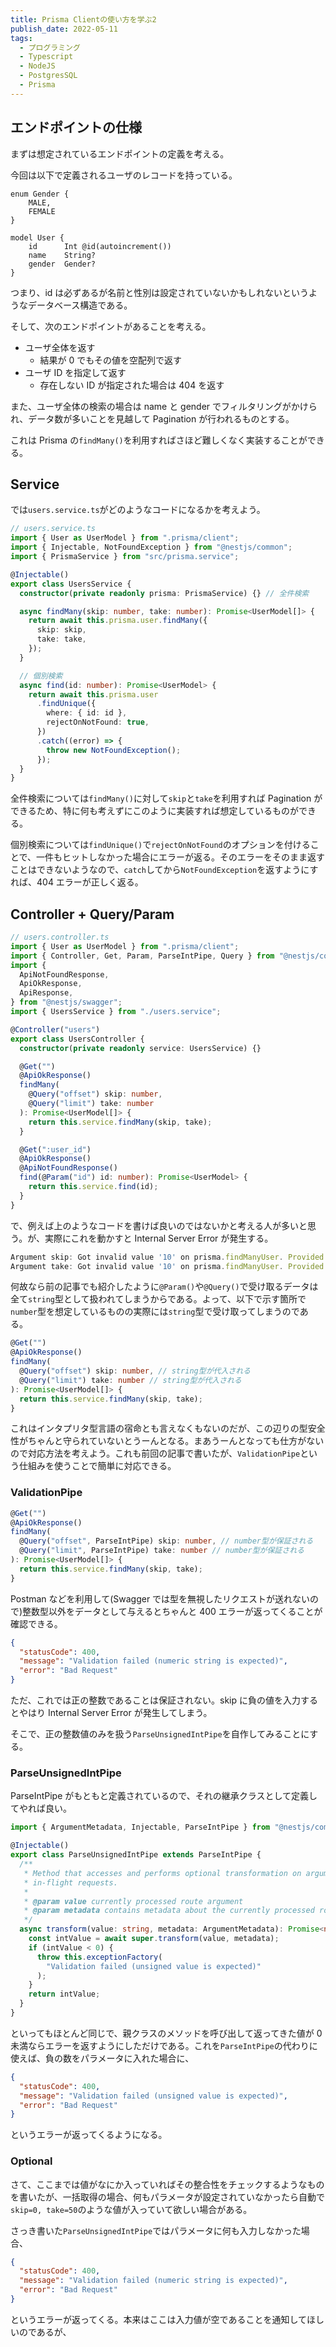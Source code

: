 ```yaml
---
title: Prisma Clientの使い方を学ぶ2
publish_date: 2022-05-11
tags:
  - プログラミング
  - Typescript
  - NodeJS
  - PostgresSQL
  - Prisma
---
```


## エンドポイントの仕様

まずは想定されているエンドポイントの定義を考える。

今回は以下で定義されるユーザのレコードを持っている。

```prisma
enum Gender {
    MALE,
    FEMALE
}

model User {
    id      Int @id(autoincrement())
    name    String?
    gender  Gender?
}
```

つまり、id は必ずあるが名前と性別は設定されていないかもしれないというようなデータベース構造である。

そして、次のエンドポイントがあることを考える。

- ユーザ全体を返す
  - 結果が 0 でもその値を空配列で返す
- ユーザ ID を指定して返す
  - 存在しない ID が指定された場合は 404 を返す

また、ユーザ全体の検索の場合は name と gender でフィルタリングがかけられ、データ数が多いことを見越して Pagination が行われるものとする。

これは Prisma の`findMany()`を利用すればさほど難しくなく実装することができる。

## Service

では`users.service.ts`がどのようなコードになるかを考えよう。

```ts
// users.service.ts
import { User as UserModel } from ".prisma/client";
import { Injectable, NotFoundException } from "@nestjs/common";
import { PrismaService } from "src/prisma.service";

@Injectable()
export class UsersService {
  constructor(private readonly prisma: PrismaService) {} // 全件検索

  async findMany(skip: number, take: number): Promise<UserModel[]> {
    return await this.prisma.user.findMany({
      skip: skip,
      take: take,
    });
  }

  // 個別検索
  async find(id: number): Promise<UserModel> {
    return await this.prisma.user
      .findUnique({
        where: { id: id },
        rejectOnNotFound: true,
      })
      .catch((error) => {
        throw new NotFoundException();
      });
  }
}
```

全件検索については`findMany()`に対して`skip`と`take`を利用すれば Pagination ができるため、特に何も考えずにこのように実装すれば想定しているものができる。

個別検索については`findUnique()`で`rejectOnNotFound`のオプションを付けることで、一件もヒットしなかった場合にエラーが返る。そのエラーをそのまま返すことはできないようなので、`catch`してから`NotFoundException`を返すようにすれば、404 エラーが正しく返る。

## Controller + Query/Param

```ts
// users.controller.ts
import { User as UserModel } from ".prisma/client";
import { Controller, Get, Param, ParseIntPipe, Query } from "@nestjs/common";
import {
  ApiNotFoundResponse,
  ApiOkResponse,
  ApiResponse,
} from "@nestjs/swagger";
import { UsersService } from "./users.service";

@Controller("users")
export class UsersController {
  constructor(private readonly service: UsersService) {}

  @Get("")
  @ApiOkResponse()
  findMany(
    @Query("offset") skip: number,
    @Query("limit") take: number
  ): Promise<UserModel[]> {
    return this.service.findMany(skip, take);
  }

  @Get(":user_id")
  @ApiOkResponse()
  @ApiNotFoundResponse()
  find(@Param("id") id: number): Promise<UserModel> {
    return this.service.find(id);
  }
}
```

で、例えば上のようなコードを書けば良いのではないかと考える人が多いと思う。が、実際にこれを動かすと Internal Server Error が発生する。

```ts
Argument skip: Got invalid value '10' on prisma.findManyUser. Provided String, expected Int.
Argument take: Got invalid value '10' on prisma.findManyUser. Provided String, expected Int.
```

何故なら前の記事でも紹介したように`@Param()`や`@Query()`で受け取るデータは全て`string`型として扱われてしまうからである。よって、以下で示す箇所で`number`型を想定しているものの実際には`string`型で受け取ってしまうのである。

```ts
@Get("")
@ApiOkResponse()
findMany(
  @Query("offset") skip: number, // string型が代入される
  @Query("limit") take: number // string型が代入される
): Promise<UserModel[]> {
  return this.service.findMany(skip, take);
}
```

これはインタプリタ型言語の宿命とも言えなくもないのだが、この辺りの型安全性がちゃんと守られていないとうーんとなる。まあうーんとなっても仕方がないので対応方法を考えよう。これも前回の記事で書いたが、`ValidationPipe`という仕組みを使うことで簡単に対応できる。

### ValidationPipe

```ts
@Get("")
@ApiOkResponse()
findMany(
  @Query("offset", ParseIntPipe) skip: number, // number型が保証される
  @Query("limit", ParseIntPipe) take: number // number型が保証される
): Promise<UserModel[]> {
  return this.service.findMany(skip, take);
}
```

Postman などを利用して(Swagger では型を無視したリクエストが送れないので)整数型以外をデータとして与えるとちゃんと 400 エラーが返ってくることが確認できる。

```json
{
  "statusCode": 400,
  "message": "Validation failed (numeric string is expected)",
  "error": "Bad Request"
}
```

ただ、これでは正の整数であることは保証されない。skip に負の値を入力するとやはり Internal Server Error が発生してしまう。

そこで、正の整数値のみを扱う`ParseUnsignedIntPipe`を自作してみることにする。

### ParseUnsignedIntPipe

ParseIntPipe がもともと定義されているので、それの継承クラスとして定義してやれば良い。

```ts
import { ArgumentMetadata, Injectable, ParseIntPipe } from "@nestjs/common";

@Injectable()
export class ParseUnsignedIntPipe extends ParseIntPipe {
  /**
   * Method that accesses and performs optional transformation on argument for
   * in-flight requests.
   *
   * @param value currently processed route argument
   * @param metadata contains metadata about the currently processed route argument
   */
  async transform(value: string, metadata: ArgumentMetadata): Promise<number> {
    const intValue = await super.transform(value, metadata);
    if (intValue < 0) {
      throw this.exceptionFactory(
        "Validation failed (unsigned value is expected)"
      );
    }
    return intValue;
  }
}
```

といってもほとんど同じで、親クラスのメソッドを呼び出して返ってきた値が 0 未満ならエラーを返すようにしただけである。これを`ParseIntPipe`の代わりに使えば、負の数をパラメータに入れた場合に、

```json
{
  "statusCode": 400,
  "message": "Validation failed (unsigned value is expected)",
  "error": "Bad Request"
}
```

というエラーが返ってくるようになる。

### Optional

さて、ここまでは値がなにか入っていればその整合性をチェックするようなものを書いたが、一括取得の場合、何もパラメータが設定されていなかったら自動で`skip=0, take=50`のような値が入っていて欲しい場合がある。

さっき書いた`ParseUnsignedIntPipe`ではパラメータに何も入力しなかった場合、

```json
{
  "statusCode": 400,
  "message": "Validation failed (numeric string is expected)",
  "error": "Bad Request"
}
```

というエラーが返ってくる。本来はここは入力値が空であることを通知してほしいのであるが、
